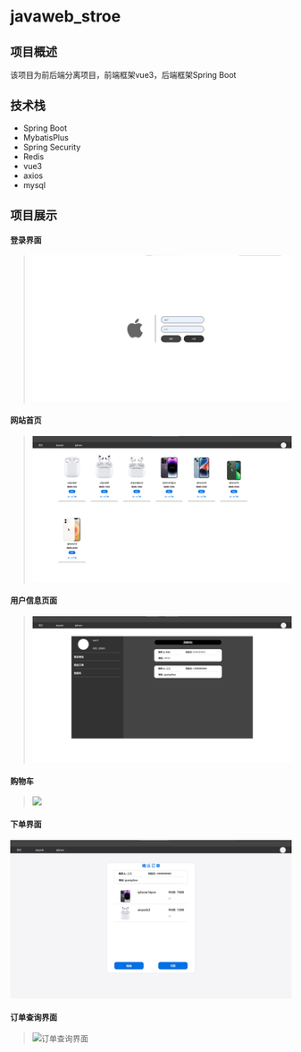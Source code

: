 # javaweb_stroe

## 项目概述

该项目为前后端分离项目，前端框架vue3，后端框架Spring Boot

## 技术栈

- Spring Boot
- MybatisPlus
- Spring Security
- Redis
- vue3
- axios
- mysql

## 项目展示

#### 登录界面

> ![](\image\登录界面.png)

#### 网站首页

> ![](\image\网站首页.png)

#### 用户信息页面

> ![](\image\用户信息页面.png)

#### 购物车

> ![](\javaweb_stroe\image\购物车.png)

#### 下单界面

![](\image\下单界面.png)

#### 订单查询界面

> ![订单查询界面](\javaweb_stroe\image\订单查询界面.png)
